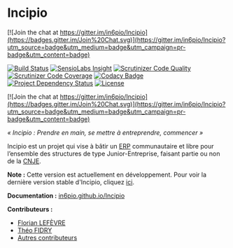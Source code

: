 # Incipio

[![Join the chat at https://gitter.im/in6pio/Incipio](https://badges.gitter.im/Join%20Chat.svg)](https://gitter.im/in6pio/Incipio?utm_source=badge&utm_medium=badge&utm_campaign=pr-badge&utm_content=badge)

[![Build Status](https://img.shields.io/travis/CDJE/Incipio.svg?branch=master&style=flat-square)](https://travis-ci.org/in6pio/Incipio?branch=master)
[![SensioLabs Insight](https://img.shields.io/sensiolabs/i/4720058c-4915-465c-8039-0bfd5fe5bf63.svg?style=flat-square)](https://insight.sensiolabs.com/projects/4720058c-4915-465c-8039-0bfd5fe5bf63)
[![Scrutinizer Code Quality](https://img.shields.io/scrutinizer/g/in6pio/Incipio/master.svg?style=flat-square)](https://scrutinizer-ci.com/g/in6pio/Incipio/?branch=master)
[![Scrutinizer Code Coverage](https://img.shields.io/scrutinizer/coverage/g/in6pio/Incipio/master.svg?style=flat-square)](https://scrutinizer-ci.com/g/in6pio/Incipio/?branch=master)
[![Codacy Badge](https://img.shields.io/codacy/f7fcdb21eaef491bac3485e52e10894b.svg?style=flat-square)](https://www.codacy.com/app/theofidry/Incipio)
[![Project Dependency Status](https://www.versioneye.com/user/projects/558a9292306662001d0003a4/badge.svg?style=flat)](https://www.versioneye.com/user/projects/558a9292306662001d0003a4)
[![License](https://img.shields.io/badge/Licence-GNU%20AGPL-red.svg?style=flat-square)](LICENSE)

[![Join the chat at https://gitter.im/in6pio/Incipio](https://badges.gitter.im/Join%20Chat.svg)](https://gitter.im/in6pio/Incipio?utm_source=badge&utm_medium=badge&utm_campaign=pr-badge&utm_content=badge)

*« Incipio : Prendre en main, se mettre à entreprendre, commencer »*

Incipio est un projet qui vise à bâtir un [ERP](http://fr.wikipedia.org/wiki/Progiciel_de_gestion_int%C3%A9gr%C3%A9) communautaire et libre pour l’ensemble des structures de type Junior-Entreprise, faisant partie ou non de la [CNJE](http://www.junior-entreprises.com/).

**Note :** Cette version est actuellement en développement. Pour voir la dernière version stable d'Incipio, cliquez [ici](https://github.com/in6pio/Incipio/tree/1.X).

**Documentation :** [in6pio.github.io/Incipio](https://in6pio.github.io/Incipio)

**Contributeurs :**

* [Florian LEFÈVRE](https://github.com/flef)
* [Théo FIDRY](https://github.com/theofidry)
* [Autres contributeurs](https://github.com/in6pio/Incipio/graphs/contributors)
